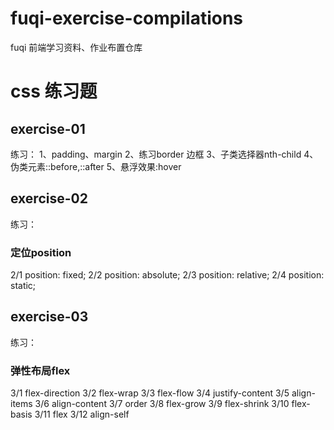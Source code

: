 # fuqi-exercise-compilations
fuqi 前端学习资料、作业布置仓库
# css 练习题
## exercise-01 
练习：
1、padding、margin
2、练习border 边框
3、子类选择器nth-child
4、伪类元素::before,::after
5、悬浮效果:hover
## exercise-02
练习：
### 定位position
  2/1 position: fixed;
  2/2 position: absolute;
  2/3 position: relative;
  2/4 position: static;

## exercise-03
练习：
### 弹性布局flex
  3/1 flex-direction
  3/2 flex-wrap
  3/3 flex-flow
  3/4 justify-content
  3/5 align-items
  3/6 align-content
  3/7 order
  3/8 flex-grow
  3/9 flex-shrink
  3/10 flex-basis
  3/11 flex
  3/12 align-self